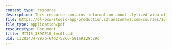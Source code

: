 ```yaml
---
content_type: resource
description: This resource contains information about stylized view of entrepreneurship.
file: https://ol-ocw-studio-app-production.s3.amazonaws.com/courses/15-389a-global-entrepreneurship-lab-asia-pacific-fall-2010/11282434997b6fd25266581a9129c29c_MIT15_389AF10_lec01.pdf
file_type: application/pdf
resourcetype: Document
title: MIT15_389AF10_lec01.pdf
uid: 11282434-997b-6fd2-5266-581a9129c29c
---
```


